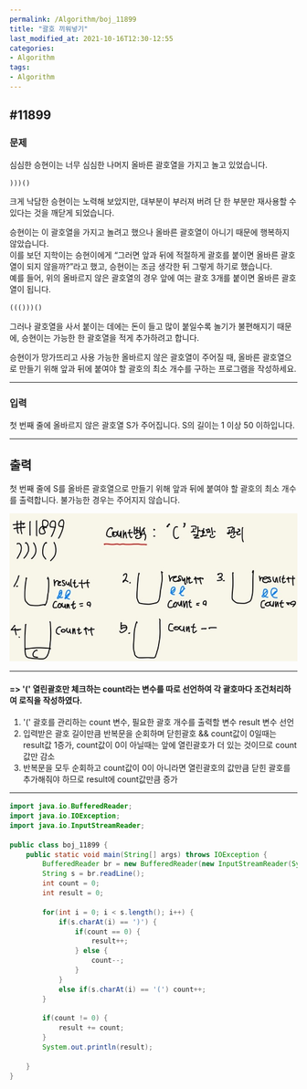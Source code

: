 ```yaml
---
permalink: /Algorithm/boj_11899
title: "괄호 끼워넣기"
last_modified_at: 2021-10-16T12:30-12:55
categories:
- Algorithm
tags:
- Algorithm
---
```


## #11899

### 문제
심심한 승현이는 너무 심심한 나머지 올바른 괄호열을 가지고 놀고 있었습니다.  
```markdown
)))()
```
크게 낙담한 승현이는 노력해 보았지만, 대부분이 부러져 버려 단 한 부분만 재사용할 수 있다는 것을 깨닫게 되었습니다.

승현이는 이 괄호열을 가지고 놀려고 했으나 올바른 괄호열이 아니기 때문에 행복하지 않았습니다.  
이를 보던 지학이는 승현이에게 “그러면 앞과 뒤에 적절하게 괄호를 붙이면 올바른 괄호열이 되지 않을까?”라고 했고, 승현이는 조금 생각한 뒤 그렇게 하기로 했습니다.   
예를 들어, 위의 올바르지 않은 괄호열의 경우 앞에 여는 괄호 3개를 붙이면 올바른 괄호열이 됩니다.  

```markdown
((()))()
```

그러나 괄호열을 사서 붙이는 데에는 돈이 들고 많이 붙일수록 놀기가 불편해지기 때문에, 승현이는 가능한 한 괄호열을 적게 추가하려고 합니다.  

승현이가 망가뜨리고 사용 가능한 올바르지 않은 괄호열이 주어질 때, 올바른 괄호열으로 만들기 위해 앞과 뒤에 붙여야 할 괄호의 최소 개수를 구하는 프로그램을 작성하세요.

---

### 입력

첫 번째 줄에 올바르지 않은 괄호열 S가 주어집니다. S의 길이는 1 이상 50 이하입니다.

---

## 출력

첫 번째 줄에 S를 올바른 괄호열으로 만들기 위해 앞과 뒤에 붙여야 할 괄호의 최소 개수를 출력합니다. 불가능한 경우는 주어지지 않습니다.

![11899](/assets/image/algo/11899.jpg)

---

#### => '(' 열린괄호만 체크하는 count라는 변수를 따로 선언하여 각 괄호마다 조건처리하여 로직을 작성하였다.

1. '(' 괄호를 관리하는 count 변수, 필요한 괄호 개수를 출력할 변수 result 변수 선언
2. 입력받은 괄호 길이만큼 반복문을 순회하며 닫힌괄호 && count값이 0일때는 result값 1증가, count값이 0이 아닐때는 앞에 열린괄호가 더 있는 것이므로 count값만 감소
3. 반복문을 모두 순회하고 count값이 0이 아니라면 열린괄호의 값만큼 닫힌 괄호를 추가해줘야 하므로 result에 count값만큼 증가 

---

```java
import java.io.BufferedReader;
import java.io.IOException;
import java.io.InputStreamReader;

public class boj_11899 {
    public static void main(String[] args) throws IOException {
        BufferedReader br = new BufferedReader(new InputStreamReader(System.in));
        String s = br.readLine();
        int count = 0;
        int result = 0;

        for(int i = 0; i < s.length(); i++) {
            if(s.charAt(i) == ')') {
                if(count == 0) {
                    result++;
                } else {
                    count--;
                }
            }
            else if(s.charAt(i) == '(') count++;
        }

        if(count != 0) {
            result += count;
        }
        System.out.println(result);

    }
}

```